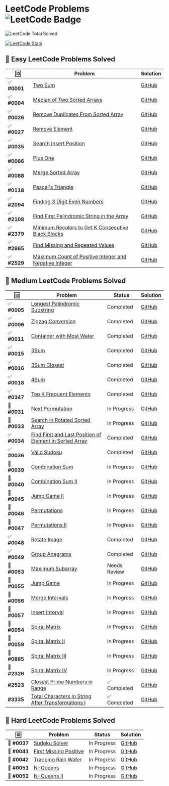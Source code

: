 # LeetCode Problems ![LeetCode Badge](https://img.shields.io/badge/LeetCode-000000?style=flat-square&logo=leetcode&logoColor=yellow)

<!-- LEETCODE:START -->
![LeetCode Total Solved](https://img.shields.io/badge/LeetCode_Solved-170-orange?style=for-the-badge&logo=leetcode)
<!-- LEETCODE:END -->

[![LeetCode Stats](https://leetcard.jacoblin.cool/srazeen?theme=dark&font=Karma&ext=activity)](https://leetcode.com/your_leetcode_username)

## 🎯 Easy LeetCode Problems Solved

| 🆔           | Problem                                                                                                                                        | Solution                                                                                                                           |
| ------------ | ---------------------------------------------------------------------------------------------------------------------------------------------- | ---------------------------------------------------------------------------------------------------------------------------------- |
| ✅ **#0001** | [Two Sum](https://leetcode.com/problems/two-sum/)                                                                                              | [GitHub](https://github.com/Razeen-Shaikh/leetcode/tree/main/problems/0001.two-sums)                                               |
| ✅ **#0004** | [Median of Two Sorted Arrays](https://leetcode.com/problems/median-of-two-sorted-arrays/)                                                      | [GitHub](https://github.com/Razeen-Shaikh/leetcode/tree/main/problems/0004.median-of-two-sorted-arrays)                            |
| ✅ **#0026** | [Remove Duplicates From Sorted Array](https://leetcode.com/problems/remove-duplicates-from-sorted-array/)                                      | [GitHub](https://github.com/Razeen-Shaikh/leetcode/tree/main/problems/0026.remove-duplicates-from-sorted-array)                    |
| ✅ **#0027** | [Remove Element](https://leetcode.com/problems/remove-element/)                                                                                | [GitHub](https://github.com/Razeen-Shaikh/leetcode/tree/main/problems/0027.remove-element)                                         |
| ✅ **#0035** | [Search Insert Position](https://leetcode.com/problems/search-insert-position/)                                                                | [GitHub](https://github.com/Razeen-Shaikh/leetcode/tree/main/problems/0035.search-insert-position)                                 |
| ✅ **#0066** | [Plus One](https://leetcode.com/problems/plus-one/)                                                                                            | [GitHub](https://github.com/Razeen-Shaikh/leetcode/tree/main/problems/0066.plus-one)                                               |
| ✅ **#0088** | [Merge Sorted Array](https://leetcode.com/problems/merge-sorted-array/)                                                                        | [GitHub](https://github.com/Razeen-Shaikh/leetcode/tree/main/problems/0088.merge-sorted-array)                                     |
| ✅ **#0118** | [Pascal's Triangle](https://leetcode.com/problems/pascals-triangle/)                                                                           | [GitHub](https://github.com/Razeen-Shaikh/leetcode/tree/main/problems/0118.pascal's-triangle)                                      |
| ✅ **#2094** | [Finding 3 Digit Even Numbers](https://leetcode.com/problems/finding-3-digit-even-numbers/)                                                    | [GitHub](https://github.com/Razeen-Shaikh/leetcode/tree/main/problems/2094.finding-3-digit-even-numbers)                           |
| ✅ **#2108** | [Find First Palindromic String in the Array](https://leetcode.com/problems/find-first-palindromic-string-in-the-array/)                        | [GitHub](https://github.com/Razeen-Shaikh/leetcode/tree/main/problems/2108.find-first-palindromic-string-in-the-array)             |
| ✅ **#2379** | [Minimum Recolors to Get K Consecutive Black Blocks](https://leetcode.com/problems/minimum-recolors-to-get-k-consecutive-black-blocks)         | [GitHub](https://github.com/Razeen-Shaikh/leetcode/tree/main/problems/2379.minimum-recolors-to-get-k-consecutive-black-blocks)     |
| ✅ **#2965** | [Find Missing and Repeated Values](https://leetcode.com/problems/find-missing-and-repeated-values/)                                            | [GitHub](https://github.com/Razeen-Shaikh/leetcode/tree/main/problems/2965.find-missing-and-repeated-values)                       |
| ✅ **#2529** | [Maximum Count of Positive Integer and Negative Integer](https://leetcode.com/problems/maximum-count-of-positive-integer-and-negative-integer) | [GitHub](https://github.com/Razeen-Shaikh/leetcode/tree/main/problems/2529.maximum-count-of-positive-integer-and-negative-integer) |

## 🎯 Medium LeetCode Problems Solved

| 🆔           | Problem                                                                                                                                | Status       | Solution                                                                                                                       |
| ------------ | -------------------------------------------------------------------------------------------------------------------------------------- | ------------ | ------------------------------------------------------------------------------------------------------------------------------ |
| ✅ **#0005** | [Longest Palindromic Substring](https://leetcode.com/problems/longest-palindromic-substring)                                           | Completed    | [GitHub](https://github.com/Razeen-Shaikh/leetcode/tree/main/problems/0005.longest-palindromic-substring)                      |
| ✅ **#0006** | [Zigzag Conversion](https://leetcode.com/problems/zigzag-conversion)                                                                   | Completed    | [GitHub](https://github.com/Razeen-Shaikh/leetcode/tree/main/problems/0006.zigzag-conversion)                                  |
| ✅ **#0011** | [Container with Most Water](https://leetcode.com/problems/container-with-most-water/)                                                  | Completed    | [GitHub](https://github.com/Razeen-Shaikh/leetcode/tree/main/problems/0011.container-with-most-water)                          |
| ✅ **#0015** | [3Sum](https://leetcode.com/problems/3sum/)                                                                                            | Completed    | [GitHub](https://github.com/Razeen-Shaikh/leetcode/tree/main/problems/0015.3sum)                                               |
| ✅ **#0016** | [3Sum Closest](https://leetcode.com/problems/3sum-closest/)                                                                            | Completed    | [GitHub](https://github.com/Razeen-Shaikh/leetcode/tree/main/problems/0016.3sum-closest)                                       |
| ✅ **#0018** | [4Sum](https://leetcode.com/problems/4sum/)                                                                                            | Completed    | [GitHub](https://github.com/Razeen-Shaikh/leetcode/tree/main/problems/0018.4sum)                                               |
| ✅ **#0347** | [Top K Frequent Elements](https://leetcode.com/problems/top-k-frequent-elements/)                                                      | Completed    | [GitHub](https://github.com/Razeen-Shaikh/leetcode/tree/main/problems/0347.top-k-frequent-elements)                            |
| 🚧 **#0031** | [Next Permutation](https://leetcode.com/problems/next-permutation/)                                                                    | In Progress  | [GitHub](https://github.com/Razeen-Shaikh/leetcode/tree/main/problems/0031.next-permutation)                                   |
| 🚧 **#0033** | [Search in Rotated Sorted Array](https://leetcode.com/problems/search-in-rotated-sorted-array/)                                        | In Progress  | [GitHub](https://github.com/Razeen-Shaikh/leetcode/tree/main/problems/0033.search-in-rotated-sorted-array)                     |
| ✅ **#0034** | [Find First and Last Position of Element in Sorted Array](https://leetcode.com/problems/find-first-and-last-position-of-element/)      | Completed    | [GitHub](https://github.com/Razeen-Shaikh/leetcode/tree/main/problems/0034.find-first-and-last-position-of-element)            |
| ✅ **#0036** | [Valid Sudoku](https://leetcode.com/problems/valid-sudoku/)                                                                            | Completed    | [GitHub](https://github.com/Razeen-Shaikh/leetcode/tree/main/problems/0036.valid-sudoku)                                       |
| 🚧 **#0039** | [Combination Sum](https://leetcode.com/problems/combination-sum/)                                                                      | In Progress  | [GitHub](https://github.com/Razeen-Shaikh/leetcode/tree/main/problems/0039.combination-sum)                                    |
| 🚧 **#0040** | [Combination Sum II](https://leetcode.com/problems/combination-sum-ii/)                                                                | In Progress  | [GitHub](https://github.com/Razeen-Shaikh/leetcode/tree/main/problems/0040.combination-sum-ii)                                 |
| 🚧 **#0045** | [Jump Game II](https://leetcode.com/problems/jump-game-ii/)                                                                            | In Progress  | [GitHub](https://github.com/Razeen-Shaikh/leetcode/tree/main/problems/0045.jump-game-ii)                                       |
| 🚧 **#0046** | [Permutations](https://leetcode.com/problems/permutations/)                                                                            | In Progress  | [GitHub](https://github.com/Razeen-Shaikh/leetcode/tree/main/problems/0046.permutations)                                       |
| 🚧 **#0047** | [Permutations II](https://leetcode.com/problems/permutations-ii/)                                                                      | In Progress  | [GitHub](https://github.com/Razeen-Shaikh/leetcode/tree/main/problems/0047.permutations-ii)                                    |
| ✅ **#0048** | [Rotate Image](https://leetcode.com/problems/rotate-image/)                                                                            | Completed    | [GitHub](https://github.com/Razeen-Shaikh/leetcode/tree/main/problems/0048.rotate-image)                                       |
| ✅ **#0049** | [Group Anagrams](https://leetcode.com/problems/group-anagrams/)                                                                        | Completed    | [GitHub](https://github.com/Razeen-Shaikh/leetcode/tree/main/problems/0049.group-anagrams)                                     |
| 🤔 **#0053** | [Maximum Subarray](https://leetcode.com/problems/maximum-subarray/)                                                                    | Needs Review | [GitHub](https://github.com/Razeen-Shaikh/leetcode/tree/main/problems/0053.maximum-subarray)                                   |
| 🚧 **#0055** | [Jump Game](https://leetcode.com/problems/jump-game/)                                                                                  | In Progress  | [GitHub](https://github.com/Razeen-Shaikh/leetcode/tree/main/problems/0055.jump-game)                                          |
| 🚧 **#0056** | [Merge Intervals](https://leetcode.com/problems/merge-intervals/)                                                                      | In Progress  | [GitHub](https://github.com/Razeen-Shaikh/leetcode/tree/main/problems/0056.merge-intervals)                                    |
| 🚧 **#0057** | [Insert Interval](https://leetcode.com/problems/insert-interval/)                                                                      | In Progress  | [GitHub](https://github.com/Razeen-Shaikh/leetcode/tree/main/problems/0057.insert-interval)                                    |
| 🚧 **#0054** | [Spiral Matrix](https://leetcode.com/problems/spiral-matrix/)                                                                          | In Progress  | [GitHub](https://github.com/Razeen-Shaikh/leetcode/tree/main/problems/0054.spiral-matrix)                                      |
| 🚧 **#0059** | [Spiral Matrix II](https://leetcode.com/problems/spiral-matrix-ii/)                                                                    | In Progress  | [GitHub](https://github.com/Razeen-Shaikh/leetcode/tree/main/problems/0059.spiral-matrix-ii)                                   |
| 🚧 **#0885** | [Spiral Matrix III](https://leetcode.com/problems/spiral-matrix-iii/)                                                                  | In Progress  | [GitHub](https://github.com/Razeen-Shaikh/leetcode/tree/main/problems/0885.spiral-matrix-iii)                                  |
| 🚧 **#2326** | [Spiral Matrix IV](https://leetcode.com/problems/spiral-matrix-iv/)                                                                    | In Progress  | [GitHub](https://github.com/Razeen-Shaikh/leetcode/tree/main/problems/2326-spiral-matrix-iv)                                   |
| **#2523**    | [Closest Prime Numbers in Range](https://leetcode.com/problems/closest-prime-numbers-in-range)                                         | ✅ Completed | [GitHub](https://github.com/Razeen-Shaikh/leetcode/tree/main/problems/2523.closest-prime-numbers-in-range)                     |
| **#3335**    | [Total Characters In String After Transformations I](https://leetcode.com/problems/total-characters-in-string-after-transformations-i) | ✅ Completed | [GitHub](https://github.com/Razeen-Shaikh/leetcode/tree/main/problems/3335.total-characters-in-string-after-transformations-i) |

## 🎯 Hard LeetCode Problems Solved

| 🆔           | Problem                                                                         | Status      | Solution                                                                                           |
| ------------ | ------------------------------------------------------------------------------- | ----------- | -------------------------------------------------------------------------------------------------- |
| 🚧 **#0037** | [Sudoku Solver](https://leetcode.com/problems/sudoku-solver/)                   | In Progress | [GitHub](https://github.com/Razeen-Shaikh/leetcode/tree/main/problems/0037.sudoku-solver)          |
| 🚧 **#0041** | [First Missing Positive](https://leetcode.com/problems/first-missing-positive/) | In Progress | [GitHub](https://github.com/Razeen-Shaikh/leetcode/tree/main/problems/0041.first-missing-positive) |
| 🚧 **#0042** | [Trapping Rain Water](https://leetcode.com/problems/trapping-rain-water/)       | In Progress | [GitHub](https://github.com/Razeen-Shaikh/leetcode/tree/main/problems/0042.trapping-rain-water)    |
| 🚧 **#0051** | [N-Queens](https://leetcode.com/problems/n-queens/)                             | In Progress | [GitHub](https://github.com/Razeen-Shaikh/leetcode/tree/main/problems/0051.n-queens)               |
| 🚧 **#0052** | [N-Queens II](https://leetcode.com/problems/n-queens-ii/)                       | In Progress | [GitHub](https://github.com/Razeen-Shaikh/leetcode/tree/main/problems/0052.n-queens-ii)            |

<!--  -->
<!-- 🚧 **[Unique Paths II](https://github.com/Razeen-Shaikh/leetcode/tree/main/problems/0063.unique-paths-ii)**

🚧 **[Minimum Path Sum](https://github.com/Razeen-Shaikh/leetcode/tree/main/problems/0064.minimum-path-sum)**

**[Text Justification](https://github.com/Razeen-Shaikh/leetcode/tree/main/problems/0067.text-justification)**

**[Set Matrix Zeroes](https://github.com/Razeen-Shaikh/leetcode/tree/main/problems/0073.set-matrix-zeroes)**

**[Search a 2D Matrix](https://github.com/Razeen-Shaikh/leetcode/tree/main/problems/0074.search-a-2d-matrix)**

**[Sort Colors](https://github.com/Razeen-Shaikh/leetcode/tree/main/problems/0075.sort-colors)**

**[Subsets](https://github.com/Razeen-Shaikh/leetcode/tree/main/problems/0078.subsets)**

**[Word Search](https://github.com/Razeen-Shaikh/leetcode/tree/main/problems/0079.word-search)**

**[Remove Duplicates from Sorted Array II](https://github.com/Razeen-Shaikh/leetcode/tree/main/problems/0080.remove-duplicates-from-sorted-array-ii)**

**[Largest Rectangle in Histogram](https://github.com/Razeen-Shaikh/leetcode/tree/main/problems/0084.largest-rectangle-in-histogram)**

**[Maximal Rectangle](https://github.com/Razeen-Shaikh/leetcode/tree/main/problems/0085.maximal-rectangle)**

**[Subsets II](https://github.com/Razeen-Shaikh/leetcode/tree/main/problems/0090.subsets-ii)**

**[Construct Binary Tree from Pre-order and In-order Traversal](https://github.com/Razeen-Shaikh/leetcode/tree/main/problems/0105.construct-binary-tree-from-preorder-and-inorder-traversal)**

**[Construct Binary Tree from In-order and Post-order Traversal](https://github.com/Razeen-Shaikh/leetcode/tree/main/problems/0106.construct-binary-tree-from-inorder-and-postorder-traversal)**

**[Convert Sorted Array to Binary Search Tree](https://github.com/Razeen-Shaikh/leetcode/tree/main/problems/0108.convert-sorted-array-to-binary-search-tree)**

**[Pascal's Triangle II](https://github.com/Razeen-Shaaikh/leetcode/tree/main/problems/0119.pascal's-triangle-ii)**

**[Triangle](https://github.com/Razeen-Shaaikh/leetcode/tree/main/problems/0120.triangle)**

**[Best Time To Buy and Sell Stock](https://github.com/Razeen-Shaaikh/leetcode/tree/main/problems/0121.best-time-to-buy-and-sell-stock)**

**[Best Time to Buy and Sell Stock II](https://github.com/Razeen-Shaikh/leetcode/tree/main/problems/0122.best-time-to-buy-and-sell-stock-ii)**

**[Best Time to Buy and Sell Stock III](https://github.com/Razeen-Shaikh/leetcode/tree/main/problems/0123.best-time-to-buy-and-sell-stock-iii)**

**[Longest Consecutive Sequence](https://github.com/Razeen-Shaikh/leetcode/tree/main/problems/0128.longest-consecutive-sequence)**

**[Surrounded Regions](https://github.com/Razeen-Shaikh/leetcode/tree/main/problems/0130.surrounded-regions)**

**[Gas Station](https://github.com/Razeen-Shaikh/leetcode/tree/main/problems/0134.gas-station)**

**[Candy](https://github.com/Razeen-Shaikh/leetcode/tree/main/problems/0135.candy)**

**[Single Number](https://github.com/Razeen-Shaikh/leetcode/tree/main/problems/0136.single-number)**

**[Single Number II](https://github.com/Razeen-Shaikh/leetcode/tree/main/problems/0137.single-number-ii)**

**[Word Break](https://github.com/Razeen-Shaikh/leetcode/tree/main/problems/0139.word-break)**

**[Word Break II](https://github.com/Razeen-Shaikh/leetcode/tree/main/problems/0140.word-break-ii)**

**[Max Points on a Line](https://github.com/Razeen-Shaikh/leetcode/tree/main/problems/0142.max-points-on-a-line)**

**[Evaluate Reverse Polish Notation](https://github.com/Razeen-Shaikh/leetcode/tree/main/problems/0144.evaluate-reverse-polish-notation)**

**[Maximum Product Subarray](https://github.com/Razeen-Shaikh/leetcode/tree/main/problems/0152.maximum-product-subarray)**

**[Find Minimum in Rotated Sorted Array](https://github.com/Razeen-Shaikh/leetcode/tree/main/problems/0153.find-minimum-in-rotated-sorted-array)**

**[Find Minimum in Rotated Sorted Array II](https://github.com/Razeen-Shaikh/leetcode/tree/main/problems/0154.find-minimum-in-rotated-sorted-array-ii)**

**[Read N Characters Given Read4](https://github.com/Razeen-Shaikh/leetcode/tree/main/problems/0157.read-n-characters-given-read4)**

**[Read N Characters Given Read4 II - Call multiple times](https://github.com/Razeen-Shaikh/leetcode/tree/main/problems/0158.read-n-characters-given-read4-ii-call-multiple-times)**

**[Find Peak Element](https://github.com/Razeen-Shaikh/leetcode/tree/main/problems/0162.find-peak-element)**

**[Missing Ranges](https://github.com/Razeen-Shaikh/leetcode/tree/main/problems/0163.missing-ranges)**

**[Maximum Gap](https://github.com/Razeen-Shaikh/leetcode/tree/main/problems/0164.maximum-gap)**

**[Two Sum II - Input Array is Sorted](https://github.com/Razeen-Shaikh/leetcode/tree/main/problems/0167.two-sum-ii-input-array-is-sorted)**

**[Majority Element](https://github.com/Razeen-Shaikh/leetcode/tree/main/problems/0169.majority-element)**

**[Two Sum III - Data structure design](https://github.com/Razeen-Shaikh/leetcode/tree/main/problems/0170.two-sum-iii-data-structure-design)**

**[Dungeon Game](https://github.com/Razeen-Shaikh/leetcode/tree/main/problems/0179.dungeon-game)**

**[Largest Number](https://github.com/Razeen-Shaikh/leetcode/tree/main/problems/0179.largest-number)**

**[Best Time to Buy and Sell Stock IV](https://github.com/Razeen-Shaikh/leetcode/tree/main/problems/0187.best-time-to-buy-and-sell-stock-iv)**

**[Rotate Array](https://github.com/Razeen-Shaikh/leetcode/tree/main/problems/0189.rotate-array)**

**[House Robber](https://github.com/Razeen-Shaikh/leetcode/tree/main/problems/0198.house-robber)**

**[Number of Islands](https://github.com/Razeen-Shaikh/leetcode/tree/main/problems/0200.number-of-islands)**

**[Count Primes](https://github.com/Razeen-Shaikh/leetcode/tree/main/problems/0202.count-primes)**

**[Minimum Size Subarray Sum](https://github.com/Razeen-Shaikh/leetcode/tree/main/problems/0203.minimum-size-subarray-sum)**

**[Word Search II](https://github.com/Razeen-Shaikh/leetcode/tree/main/problems/0212.word-search-ii)**

**[House Robber II](https://github.com/Razeen-Shaikh/leetcode/tree/main/problems/0213.house-robber-ii)**

**[Kth Largest Element in an Array](https://github.com/Razeen-Shaikh/leetcode/tree/main/problems/0215.kth-largest-element-in-an-array)**

**[Combination Sum III](https://github.com/Razeen-Shaikh/leetcode/tree/main/problems/0216.combination-sum-iii)**

**[Contains Duplicate](https://github.com/Razeen-Shaikh/leetcode/tree/main/problems/0217.contains-duplicate)**

**[The Skyline Problem](https://github.com/Razeen-Shaikh/leetcode/tree/main/problems/0218.the-skyline-problem)**

**[Contain Duplicate II](https://github.com/Razeen-Shaikh/leetcode/tree/main/problems/0219.contain-duplicate-ii)**

**[Contain Duplicate III](https://github.com/Razeen-Shaikh/leetcode/tree/main/problems/0220.contain-duplicate-iii)**

**[Maximal Square](https://github.com/Razeen-Shaikh/leetcode/tree/main/problems/0221.maximal-square)**

**[Summary Ranges](https://github.com/Razeen-Shaikh/leetcode/tree/main/problems/0228.summary-ranges)**

**[Majority Element II](https://github.com/Razeen-Shaikh/leetcode/tree/main/problems/0229.majority-element-ii)**

**[Add Two Numbers](https://github.com/Razeen-Shaikh/leetcode/tree/main/problems/0002.add-two-numbers)**

**[Longest Substring Without Repeating Characters](https://github.com/Razeen-Shaikh/leetcode/tree/main/problems/0003.longest-substring-without-repeating-characters)**

**[Longest Palindromic Substring](https://github.com/Razeen-Shaikh/leetcode/tree/main/problems/0005.longest-palindromic-substring)**

**[ZigZag Conversion](https://github.com/Razeen-Shaikh/leetcode/tree/main/problems/0006.zigzag-conversion)**

**[Reverse Integer](https://github.com/Razeen-Shaikh/leetcode/tree/main/problems/0007.reverse-integer)**

**[String to Integer - atoi](https://github.com/Razeen-Shaikh/leetcode/tree/main/problems/0008.string-to-integer)**

**[Palindrome Number](https://github.com/Razeen-Shaikh/leetcode/tree/main/problems/0009.palindrome-number)**

**[Regular Expression Matching](https://github.com/Razeen-Shaikh/leetcode/tree/main/problems/0010.regular-expression-matching)**

**[Integer To Roman](https://github.com/Razeen-Shaikh/leetcode/tree/main/problems/0012.integer-to-roman)**

**[Roman To Integer](https://github.com/Razeen-Shaikh/leetcode/tree/main/problems/0013.roman-to-integer)**

**[Longest Common Prefix](https://github.com/Razeen-Shaikh/leetcode/tree/main/problems/0014.longest-common-prefix)**

**[Letter Combinations of a Phone Number](https://github.com/Razeen-Shaikh/leetcode/tree/main/problems/0017.letter-combinations-of-a-phone-number)**

**[Remove Nth Node From End of List](https://github.com/Razeen-Shaikh/leetcode/tree/main/problems/0019.remove-nth-node-from-end-of-list)**

**[Valid Parentheses](https://github.com/Razeen-Shaikh/leetcode/tree/main/problems/0020.valid-parentheses)**

**[Merge Two Sorted Lists](https://github.com/Razeen-Shaikh/leetcode/tree/main/problems/0021.merge-two-sorted-lists)**

**[Generate Parentheses](https://github.com/Razeen-Shaikh/leetcode/tree/main/problems/0022.generate-parentheses)**

**[Merge k Sorted Lists](https://github.com/Razeen-Shaikh/leetcode/tree/main/problems/0023.merge-k-sorted-lists)**

**[Swap Nodes in Pairs](https://github.com/Razeen-Shaikh/leetcode/tree/main/problems/0024.swap-nodes-in-pairs)**

**[Reverse Nodes in k Group](https://github.com/Razeen-Shaikh/leetcode/tree/main/problems/0025.reverse-nodes-in-k-group)**

**[Find the Index of the first occurence in a string](https://github.com/Razeen-Shaikh/leetcode/tree/main/problems/0028.find-the-index-of-the-first-occurrence-in-a-string)**

**[Divide Two Integers](https://github.com/Razeen-Shaikh/leetcode/tree/main/problems/0029.divide-two-numbers)**

**[Substring with Concatenation of All Words](https://github.com/Razeen-Shaikh/leetcode/tree/main/problems/0030.substring-with-concatenation-of-all-words)**

**[Next Permutation](https://github.com/Razeen-Shaikh/leetcode/tree/main/problems/0031.next-permutation)**

**[Longest Valid Parentheses](https://github.com/Razeen-Shaikh/leetcode/tree/main/problems/0032.longest-valid-parentheses)**

**[Search in Rotated Sorted Array](https://github.com/Razeen-Shaikh/leetcode/tree/main/problems/0033.search-in-rotated-sorted-array)**

**[Length of Last Word](https://github.com/Razeen-Shaikh/leetcode/tree/main/problems/0058.length-of-last-word)**

**[Sqrt of X](https://github.com/Razeen-Shaikh/leetcode/tree/main/problems/0069.sqrt-of-x)**

**[Minimum Window Substring](https://github.com/Razeen-Shaikh/leetcode/tree/main/problems/0076.minimum-window-substring)**

**[Binary Tree Inorder Traversal](https://github.com/Razeen-Shaikh/leetcode/tree/main/problems/0094.binary-tree-inorder-traversal)**

**[Validate Binary Search Tree](https://github.com/Razeen-Shaikh/leetcode/tree/main/problems/0098.validate-binary-search-tree)**

**[Binary Tree Level Order Traversal](https://github.com/Razeen-Shaaikh/leetcode/tree/main/problems/0102.binary-tree-level-order-traversal)**

**[Maximum Depth of Binary Tree](https://github.com/Razeen-Shaaikh/leetcode/tree/main/problems/0104.maximum-depth-of-binary-tree)**

**[Valid Palindrome](https://github.com/Razeen-Shaikh/leetcode/tree/main/problems/0125.valid-palindrome)**

**[Linked List Cycle II](https://github.com/Razeen-Shaikh/leetcode/tree/main/problems/0142.linked-list-cycle-ii)**

**[Binary Tree Preorder Traversal](https://github.com/Razeen-Shaikh/leetcode/tree/main/problems/0144.binary-tree-preorder-traversal)**

**[Binary Tree Postorder Traversal](https://github.com/Razeen-Shaikh/leetcode/tree/main/problems/0145.binary-tree-postorder-traversal)**

**[Remove Linked List Elements](https://github.com/Razeen-Shaikh/leetcode/tree/main/problems/0203.remove-linked-list-elements)**

**[Isomorphic String](https://github.com/Razeen-Shaikh/leetcode/tree/main/problems/0205.isomorphic-strings)**

**[Reverse Linked List](https://github.com/Razeen-Shaikh/leetcode/tree/main/problems/0206.reverse-linked-list)**

**[Kth Largest Element in an Array](https://github.com/Razeen-Shaikh/leetcode/tree/main/problems/0215.kth-largest-element-in-an-array)**

**[kth largest element in an array](https://github.com/Razeen-Shaikh/leetcode/tree/main/problems/0215.kth-largest-element-in-an-array)**

**[Contains Duplicate](https://github.com/Razeen-Shaikh/leetcode/tree/main/problems/0217.contains-duplicate)**

**[Invert Binary Tree](https://github.com/Razeen-Shaikh/leetcode/tree/main/problems/0226.invert-binary-tree)**

**[Search a 2D Matrix II](https://github.com/Razeen-Shaikh/leetcode/tree/main/problems/0240.search-a-2d-matrix-ii)**

**[Single Element in a Sorted Array](https://github.com/Razeen-Shaikh/leetcode/tree/main/problems/0540.single-element-in-a-sorted-array)**

**[Find Customer Refree](https://github.com/Razeen-Shaikh/leetcode/tree/main/problems/sql50/584.find-customer-refree)**

**[N-ary Tree Preorder Traversal](https://github.com/Razeen-Shaikh/leetcode/tree/main/problems/0589.n-ary-treepreorder-traversal)**

**[Design Circular Queue](https://github.com/Razeen-Shaikh/leetcode/tree/main/problems/0622.design-circular-queue)**

**[Insert into a Binary Search Tree](https://github.com/Razeen-Shaikh/leetcode/tree/main/problems/0701.insert-into-a-binary-search-tree)**

**[Peak Index in a Mountain Array](https://github.com/Razeen-Shaikh/leetcode/tree/main/problems/0852.peak-index-in-a-mountain-array)**

**[Sort an Array](https://github.com/Razeen-Shaikh/leetcode/tree/main/problems/0912.sort-an-array)**

**[Squares of a Sorted Array](https://github.com/Razeen-Shaikh/leetcode/tree/main/problems/0977.squares-of-a-sorted-array)**

**[Pairs of Songs With Total Durations Divisible by 60](https://github.com/Razeen-Shaikh/leetcode/tree/main/problems/1010.pairs-of-songs-with-total-durations-divisible-by60)**

**[Height Checker](https://github.com/Razeen-Shaikh/leetcode/tree/main/problems/1051.height-checker)**

**[Duplicate Zeros](https://github.com/Razeen-Shaikh/leetcode/tree/main/problems/1089.duplicate-zeros)**

**[Convert Binary Number in a Linked List to Integer](https://github.com/Razeen-Shaikh/leetcode/tree/main/problems/1290.convert-binary-number-in-a-linked-list-to-integer)**

**[Find Numbers with Even Number of Digits](https://github.com/Razeen-Shaikh/leetcode/tree/main/problems/1295.find-numbers-with-even-number-of-digits)**

**[Replace Elements with Greatest Element on Right Side](https://github.com/Razeen-Shaikh/leetcode/tree/main/problems/1299.replace-elements-with-greatest-element-on-right-side)**

**[Check If N and Its Double Exist](https://github.com/Razeen-Shaikh/leetcode/tree/main/problems/1346.check-if-n-and-its-double-exist)**

**[Count Negative Numbers in a Sorted Matrix](https://github.com/Razeen-Shaikh/leetcode/tree/main/problems/1351.count-negative-numbers-in-a-sorted-matrix)**

**[Running Sum of 1d Array](https://github.com/Razeen-Shaikh/leetcode/tree/main/problems/1480.running-sum-of-1d-array)**

**[Concatenation of Consecutive Binary Numbers](https://github.com/Razeen-Shaikh/leetcode/tree/main/problems/1680.concatenation-of-consecutive-binary-numbers)**

**[Determine if string halves are alike](https://github.com/Razeen-Shaikh/leetcode/tree/main/problems/1704.determine-if-string-halves-are-alike)**

**[Swapping Nodes in a Linked List](https://github.com/Razeen-Shaikh/leetcode/tree/main/problems/1721.swapping-nodes-in-a-linked-list)**

**[Recyclable and Low Fat Products](https://github.com/Razeen-Shaikh/leetcode/tree/main/problems/sql50/1757.recyclable-and-low-fat-products)** -->

<!-- "🚧" (in progress, actively working on)
"🤔" (struggling, needs review)
"📝" (Completed but need to review the solution)
 -->
